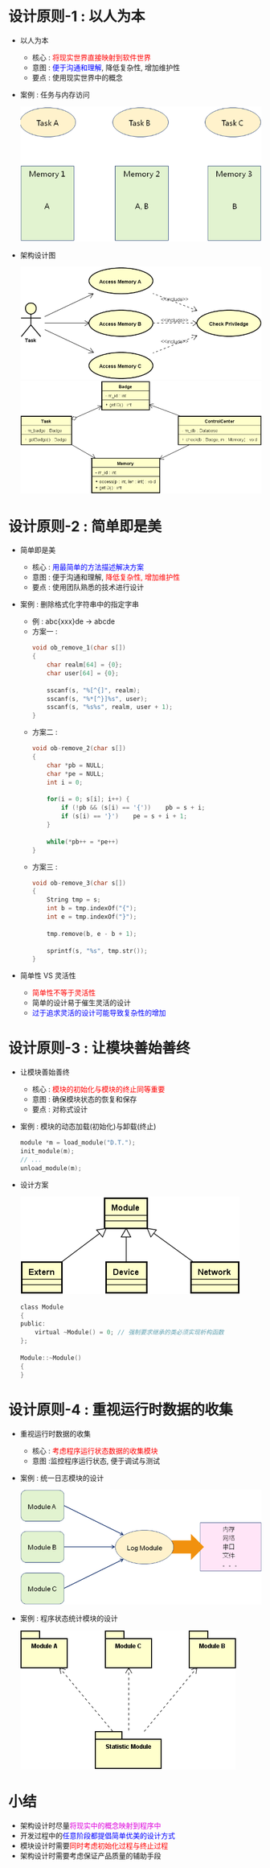 # 设计原则-1 : 以人为本
- 以人为本
    - 核心 : <font color=red>将现实世界直接映射到软件世界</font>
    - 意图 : <font color=blue>便于沟通和理解</font>, 降低复杂性, 增加维护性
    - 要点 : 使用现实世界中的概念

- 案例 : 任务与内存访问

    ![](_v_images_19/1.png)

- 架构设计图

    ![](_v_images_19/2.png)
    ![](_v_images_19/3.png)

# 设计原则-2 : 简单即是美
- 简单即是美
    - 核心 : <font color=blue>用最简单的方法描述解决方案</font>
    - 意图 : 便于沟通和理解, <font color=red>降低复杂性, 增加维护性</font>
    - 要点 : 使用团队熟悉的技术进行设计

- 案例 : 删除格式化字符串中的指定字串
    - 例 : abc{xxx}de → abcde
    - 方案一 :
        ```c
        void ob_remove_1(char s[])
        {
            char realm[64] = {0};
            char user[64] = {0};

            sscanf(s, "%[^{]", realm);
            sscanf(s, "%*[^}]%s", user);
            sscanf(s, "%s%s", realm, user + 1);
        }
        ```
    - 方案二 :
        ```c
        void ob-remove_2(char s[])
        {
            char *pb = NULL;
            char *pe = NULL;
            int i = 0;

            for(i = 0; s[i]; i++) {
                if (!pb && (s[i) == '{'))    pb = s + i;
                if (s[i) == '}')    pe = s + i + 1;
            }

            while(*pb++ = *pe++)
        }
        ```
    - 方案三 :
        ```c
        void ob-remove_3(char s[])
        {
            String tmp = s;
            int b = tmp.indexOf("{");
            int e = tmp.indexOf("}");

            tmp.remove(b, e - b + 1);

            sprintf(s, "%s", tmp.str());
        }
        ```

- 简单性 VS 灵活性
    - <font color=red>简单性不等于灵活性</font>
    - 简单的设计易于催生灵活的设计
    - <font color=blue>过于追求灵活的设计可能导致复杂性的增加</font>

# 设计原则-3 : 让模块善始善终
- 让模块善始善终
    - 核心 : <font color=red>模块的初始化与模块的终止同等重要</font>
    - 意图 : 确保模块状态的恢复和保存
    - 要点 : 对称式设计

- 案例 : 模块的动态加载(初始化)与卸载(终止)
    ```c
    module *m = load_module("D.T.");
    init_module(m);
    // ...
    unload_module(m);
    ```

- 设计方案

    ![](_v_images_19/4.png)
    ```c
    class Module
    {
    public:
        virtual ~Module() = 0; // 强制要求继承的类必须实现析构函数
    };

    Module::~Module()
    {
    }
    ```

# 设计原则-4 : 重视运行时数据的收集
- 重视运行时数据的收集
    - 核心 : <font color=red>考虑程序运行状态数据的收集模块</font>
    - 意图 :监控程序运行状态, 便于调试与测试

- 案例 : 统一日志模块的设计

    ![](_v_images_19/5.png)

- 案例 : 程序状态统计模块的设计

    ![](_v_images_19/6.png)

# 小结
- 架构设计时尽量<font color=#d0d>将现实中的概念映射到程序中</font>
- 开发过程中的<font color=blue>任意阶段都提倡简单优美的设计方式</font>
- 模块设计时需要<font color=red>同时考虑初始化过程与终止过程</font>
- 架构设计时需要考虑保证产品质量的辅助手段


